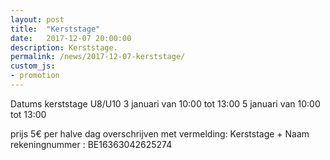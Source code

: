 ```yaml
---
layout: post
title:  "Kerststage"
date:   2017-12-07 20:00:00
description: Kerststage.
permalink: /news/2017-12-07-kerststage/
custom_js:
- promotion
---
```


Datums kerststage U8/U10
3 januari van 10:00 tot 13:00
5 januari van 10:00 tot 13:00

prijs
5€ per halve dag
overschrijven met vermelding: Kerststage + Naam
rekeningnummer : BE16363042625274

<div data-promotionid="kerststage-20180103"></div>